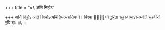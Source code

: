 +++
title = "०६ अति निहोऽ"

+++
अति॒ निहो॒ऽ अति॒ स्रिधोऽत्यचि॑त्ति॒मत्यरा॑तिमग्ने। विश्वा॒ ह्य᳖ग्ने दुरि॒ता सह॒स्वाथा॒ऽस्मभ्य॑ँ स॒हवीराँ र॒यिं दाः॑ ॥६ ॥